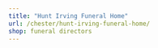 ```yaml
---
title: "Hunt Irving Funeral Home"
url: /chester/hunt-irving-funeral-home/
shop: funeral directors
---
```

